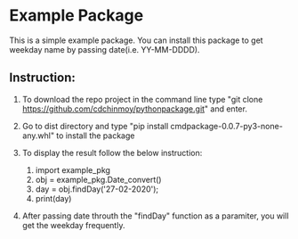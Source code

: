 # Example Package

This is a simple example package. You can install this package to get weekday name by passing date(i.e. YY-MM-DDDD). 

## Instruction:

1. To download the repo project in the command line type "git clone https://github.com/cdchinmoy/pythonpackage.git" and enter.

2. Go to dist directory and type "pip install cmdpackage-0.0.7-py3-none-any.whl" to install the package

3. To display the result follow the below instruction:
    1. import example_pkg
    2. obj = example_pkg.Date_convert()
    3. day = obj.findDay('27-02-2020');
    4. print(day)

4. After passing date throuth the "findDay" function as a paramiter, you will get the weekday frequently.  